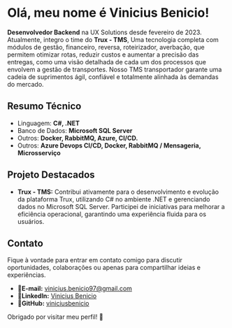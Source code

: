 # Olá, meu nome é Vinicius Benicio!

**Desenvolvedor Backend** na UX Solutions desde fevereiro de 2023. Atualmente, integro o time do **Trux - TMS**, Uma tecnologia completa com módulos de gestão, financeiro, reversa, roteirizador, averbação, que permitem otimizar rotas, reduzir custos e aumentar a precisão das entregas, como uma visão detalhada de cada um dos processos que envolvem a gestão de transportes. Nosso TMS transportador garante uma cadeia de suprimentos ágil, confiável e totalmente alinhada às demandas do mercado.


## Resumo Técnico

- Linguagem: **C#, .NET**
- Banco de Dados:  **Microsoft SQL Server**
- Outros: **Docker, RabbitMQ, Azure, CI/CD.**
- Outros: **Azure Devops CI/CD, Docker, RabbitMQ / Mensageria, Microsserviço**

## Projeto Destacados

- **Trux - TMS:** Contribui ativamente para o desenvolvimento e evolução da plataforma Trux, utilizando C# no ambiente .NET e gerenciando dados no Microsoft SQL Server. Participei de iniciativas para melhorar a eficiência operacional, garantindo uma experiência fluida para os usuários.

## Contato

Fique à vontade para entrar em contato comigo para discutir oportunidades, colaborações ou apenas para compartilhar ideias e experiências.

- 📧**E-mail:** [vinicius.benicio97@gmail.com](mailto:vinicius.benicio97@gmail.com)
- 🔗**LinkedIn:** [Vinicius Benicio](https://www.linkedin.com/in/viniciusbenicio/)
- 🐙**GitHub:** [viniciusbenicio](https://github.com/viniciusbenicio)

Obrigado por visitar meu perfil! 🚀
